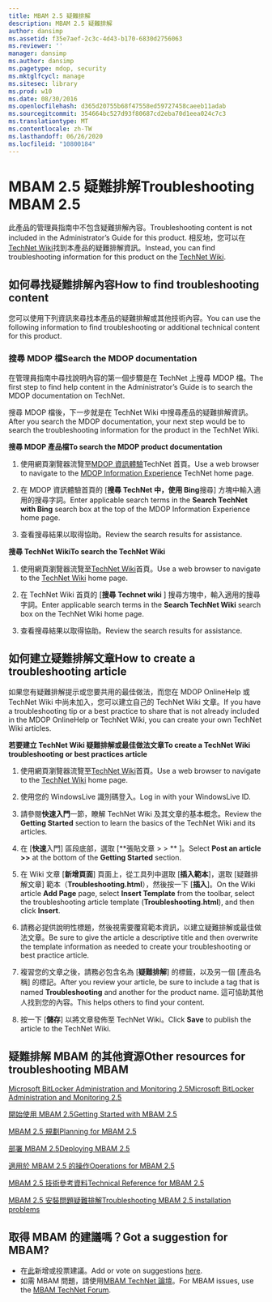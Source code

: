 ```yaml
---
title: MBAM 2.5 疑難排解
description: MBAM 2.5 疑難排解
author: dansimp
ms.assetid: f35e7aef-2c3c-4d43-b170-6830d2756063
ms.reviewer: ''
manager: dansimp
ms.author: dansimp
ms.pagetype: mdop, security
ms.mktglfcycl: manage
ms.sitesec: library
ms.prod: w10
ms.date: 08/30/2016
ms.openlocfilehash: d365d20755b68f47558ed59727458caeeb11adab
ms.sourcegitcommit: 354664bc527d93f80687cd2eba70d1eea024c7c3
ms.translationtype: MT
ms.contentlocale: zh-TW
ms.lasthandoff: 06/26/2020
ms.locfileid: "10800184"
---
```

# <span data-ttu-id="97931-103">MBAM 2.5 疑難排解</span><span class="sxs-lookup"><span data-stu-id="97931-103">Troubleshooting MBAM 2.5</span></span>


<span data-ttu-id="97931-104">此產品的管理員指南中不包含疑難排解內容。</span><span class="sxs-lookup"><span data-stu-id="97931-104">Troubleshooting content is not included in the Administrator’s Guide for this product.</span></span> <span data-ttu-id="97931-105">相反地，您可以在[TechNet Wiki](https://go.microsoft.com/fwlink/p/?LinkId=224905)找到本產品的疑難排解資訊。</span><span class="sxs-lookup"><span data-stu-id="97931-105">Instead, you can find troubleshooting information for this product on the [TechNet Wiki](https://go.microsoft.com/fwlink/p/?LinkId=224905).</span></span>

## <span data-ttu-id="97931-106">如何尋找疑難排解內容</span><span class="sxs-lookup"><span data-stu-id="97931-106">How to find troubleshooting content</span></span>


<span data-ttu-id="97931-107">您可以使用下列資訊來尋找本產品的疑難排解或其他技術內容。</span><span class="sxs-lookup"><span data-stu-id="97931-107">You can use the following information to find troubleshooting or additional technical content for this product.</span></span>

### <span data-ttu-id="97931-108">搜尋 MDOP 檔</span><span class="sxs-lookup"><span data-stu-id="97931-108">Search the MDOP documentation</span></span>

<span data-ttu-id="97931-109">在管理員指南中尋找說明內容的第一個步驟是在 TechNet 上搜尋 MDOP 檔。</span><span class="sxs-lookup"><span data-stu-id="97931-109">The first step to find help content in the Administrator’s Guide is to search the MDOP documentation on TechNet.</span></span>

<span data-ttu-id="97931-110">搜尋 MDOP 檔後，下一步就是在 TechNet Wiki 中搜尋產品的疑難排解資訊。</span><span class="sxs-lookup"><span data-stu-id="97931-110">After you search the MDOP documentation, your next step would be to search the troubleshooting information for the product in the TechNet Wiki.</span></span>

**<span data-ttu-id="97931-111">搜尋 MDOP 產品檔</span><span class="sxs-lookup"><span data-stu-id="97931-111">To search the MDOP product documentation</span></span>**

1.  <span data-ttu-id="97931-112">使用網頁瀏覽器流覽至[MDOP 資訊體驗](https://go.microsoft.com/fwlink/?LinkId=236032)TechNet 首頁。</span><span class="sxs-lookup"><span data-stu-id="97931-112">Use a web browser to navigate to the [MDOP Information Experience](https://go.microsoft.com/fwlink/?LinkId=236032) TechNet home page.</span></span>

2.  <span data-ttu-id="97931-113">在 MDOP 資訊體驗首頁的 [**搜尋 TechNet 中，使用 Bing**搜尋] 方塊中輸入適用的搜尋字詞。</span><span class="sxs-lookup"><span data-stu-id="97931-113">Enter applicable search terms in the **Search TechNet with Bing** search box at the top of the MDOP Information Experience home page.</span></span>

3.  <span data-ttu-id="97931-114">查看搜尋結果以取得協助。</span><span class="sxs-lookup"><span data-stu-id="97931-114">Review the search results for assistance.</span></span>

**<span data-ttu-id="97931-115">搜尋 TechNet Wiki</span><span class="sxs-lookup"><span data-stu-id="97931-115">To search the TechNet Wiki</span></span>**

1.  <span data-ttu-id="97931-116">使用網頁瀏覽器流覽至[TechNet Wiki](https://go.microsoft.com/fwlink/p/?LinkId=224905)首頁。</span><span class="sxs-lookup"><span data-stu-id="97931-116">Use a web browser to navigate to the [TechNet Wiki](https://go.microsoft.com/fwlink/p/?LinkId=224905) home page.</span></span>

2.  <span data-ttu-id="97931-117">在 TechNet Wiki 首頁的 [**搜尋 Technet wiki** ] 搜尋方塊中，輸入適用的搜尋字詞。</span><span class="sxs-lookup"><span data-stu-id="97931-117">Enter applicable search terms in the **Search TechNet Wiki** search box on the TechNet Wiki home page.</span></span>

3.  <span data-ttu-id="97931-118">查看搜尋結果以取得協助。</span><span class="sxs-lookup"><span data-stu-id="97931-118">Review the search results for assistance.</span></span>

## <span data-ttu-id="97931-119">如何建立疑難排解文章</span><span class="sxs-lookup"><span data-stu-id="97931-119">How to create a troubleshooting article</span></span>


<span data-ttu-id="97931-120">如果您有疑難排解提示或您要共用的最佳做法，而您在 MDOP OnlineHelp 或 TechNet Wiki 中尚未加入，您可以建立自己的 TechNet Wiki 文章。</span><span class="sxs-lookup"><span data-stu-id="97931-120">If you have a troubleshooting tip or a best practice to share that is not already included in the MDOP OnlineHelp or TechNet Wiki, you can create your own TechNet Wiki articles.</span></span>

**<span data-ttu-id="97931-121">若要建立 TechNet Wiki 疑難排解或最佳做法文章</span><span class="sxs-lookup"><span data-stu-id="97931-121">To create a TechNet Wiki troubleshooting or best practices article</span></span>**

1.  <span data-ttu-id="97931-122">使用網頁瀏覽器流覽至[TechNet Wiki](https://go.microsoft.com/fwlink/p/?LinkId=224905)首頁。</span><span class="sxs-lookup"><span data-stu-id="97931-122">Use a web browser to navigate to the [TechNet Wiki](https://go.microsoft.com/fwlink/p/?LinkId=224905) home page.</span></span>

2.  <span data-ttu-id="97931-123">使用您的 WindowsLive 識別碼登入。</span><span class="sxs-lookup"><span data-stu-id="97931-123">Log in with your WindowsLive ID.</span></span>

3.  <span data-ttu-id="97931-124">請參閱**快速入門**一節，瞭解 TechNet Wiki 及其文章的基本概念。</span><span class="sxs-lookup"><span data-stu-id="97931-124">Review the **Getting Started** section to learn the basics of the TechNet Wiki and its articles.</span></span>

4.  <span data-ttu-id="97931-125">在 [**快速**入門] 區段底部，選取 [\*\*張貼文章 &gt; &gt; \*\* ]。</span><span class="sxs-lookup"><span data-stu-id="97931-125">Select **Post an article &gt;&gt;** at the bottom of the **Getting Started** section.</span></span>

5.  <span data-ttu-id="97931-126">在 Wiki 文章 [**新增頁面**] 頁面上，從工具列中選取 [**插入範本**]，選取 [疑難排解文章] 範本（**Troubleshooting.html**），然後按一下 [**插入**]。</span><span class="sxs-lookup"><span data-stu-id="97931-126">On the Wiki article **Add Page** page, select **Insert Template** from the toolbar, select the troubleshooting article template (**Troubleshooting.html**), and then click **Insert**.</span></span>

6.  <span data-ttu-id="97931-127">請務必提供說明性標題，然後視需要覆寫範本資訊，以建立疑難排解或最佳做法文章。</span><span class="sxs-lookup"><span data-stu-id="97931-127">Be sure to give the article a descriptive title and then overwrite the template information as needed to create your troubleshooting or best practice article.</span></span>

7.  <span data-ttu-id="97931-128">複習您的文章之後，請務必包含名為 [**疑難排解**] 的標籤，以及另一個 [產品名稱] 的標記。</span><span class="sxs-lookup"><span data-stu-id="97931-128">After you review your article, be sure to include a tag that is named **Troubleshooting** and another for the product name.</span></span> <span data-ttu-id="97931-129">這可協助其他人找到您的內容。</span><span class="sxs-lookup"><span data-stu-id="97931-129">This helps others to find your content.</span></span>

8.  <span data-ttu-id="97931-130">按一下 [**儲存**] 以將文章發佈至 TechNet Wiki。</span><span class="sxs-lookup"><span data-stu-id="97931-130">Click **Save** to publish the article to the TechNet Wiki.</span></span>

## <span data-ttu-id="97931-131">疑難排解 MBAM 的其他資源</span><span class="sxs-lookup"><span data-stu-id="97931-131">Other resources for troubleshooting MBAM</span></span>


[<span data-ttu-id="97931-132">Microsoft BitLocker Administration and Monitoring 2.5</span><span class="sxs-lookup"><span data-stu-id="97931-132">Microsoft BitLocker Administration and Monitoring 2.5</span></span>](index.md)

[<span data-ttu-id="97931-133">開始使用 MBAM 2.5</span><span class="sxs-lookup"><span data-stu-id="97931-133">Getting Started with MBAM 2.5</span></span>](getting-started-with-mbam-25.md)

[<span data-ttu-id="97931-134">MBAM 2.5 規劃</span><span class="sxs-lookup"><span data-stu-id="97931-134">Planning for MBAM 2.5</span></span>](planning-for-mbam-25.md)

[<span data-ttu-id="97931-135">部署 MBAM 2.5</span><span class="sxs-lookup"><span data-stu-id="97931-135">Deploying MBAM 2.5</span></span>](deploying-mbam-25.md)

[<span data-ttu-id="97931-136">適用於 MBAM 2.5 的操作</span><span class="sxs-lookup"><span data-stu-id="97931-136">Operations for MBAM 2.5</span></span>](operations-for-mbam-25.md)

[<span data-ttu-id="97931-137">MBAM 2.5 技術參考資料</span><span class="sxs-lookup"><span data-stu-id="97931-137">Technical Reference for MBAM 2.5</span></span>](technical-reference-for-mbam-25.md)

[<span data-ttu-id="97931-138">MBAM 2.5 安裝問題疑難排解</span><span class="sxs-lookup"><span data-stu-id="97931-138">Troubleshooting MBAM 2.5 installation problems</span></span>](https://support.microsoft.com/kb/3049652)

## <span data-ttu-id="97931-139">取得 MBAM 的建議嗎？</span><span class="sxs-lookup"><span data-stu-id="97931-139">Got a suggestion for MBAM?</span></span>
- <span data-ttu-id="97931-140">在[此](http://mbam.uservoice.com/forums/268571-microsoft-bitlocker-administration-and-monitoring)新增或投票建議。</span><span class="sxs-lookup"><span data-stu-id="97931-140">Add or vote on suggestions [here](http://mbam.uservoice.com/forums/268571-microsoft-bitlocker-administration-and-monitoring).</span></span> 
- <span data-ttu-id="97931-141">如需 MBAM 問題，請使用[MBAM TechNet 論壇](https://social.technet.microsoft.com/Forums/home?forum=mdopmbam)。</span><span class="sxs-lookup"><span data-stu-id="97931-141">For MBAM issues, use the [MBAM TechNet Forum](https://social.technet.microsoft.com/Forums/home?forum=mdopmbam).</span></span>

 

 





